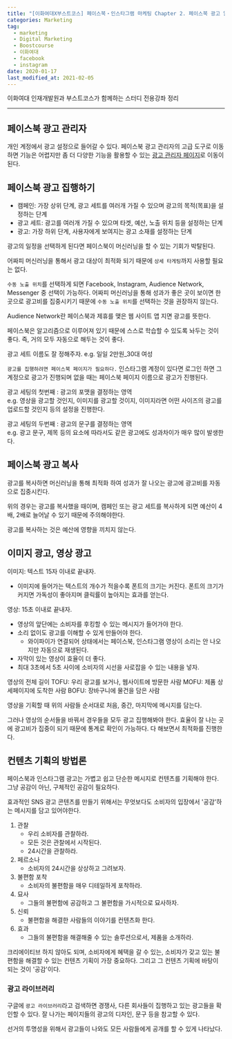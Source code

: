 ```yaml
---  
title: "[이화여대X부스트코스] 페이스북・인스타그램 마케팅 Chapter 2. 페이스북 광고 알아보기"  
categories: Marketing  
tag:
  - marketing
  - Digital Marketing
  - Boostcourse
  - 이화여대
  - facebook
  - instagram
date: 2020-01-17
last_modified_at: 2021-02-05
---  
```


이화여대 인재개발원과 부스트코스가 함께하는 스터디 전용강좌 정리

---

## 페이스북 광고 관리자

개인 계정에서 광고 설정으로 들어갈 수 있다.
페이스북 광고 관리자의 고급 도구로 이동하면 기능은 어렵지만 좀 더 다양한 기능을 활용할 수 있는 [광고 관리자 페이지](www.facebook.com/adsmanager)로 이동이 된다.

## 페이스북 광고 집행하기

- 캠페인: 가장 상위 단계, 광고 세트를 여러개 가질 수 있으며 광고의 목적(목표)을 설정하는 단계
- 광고 세트: 광고를 여러개 가질 수 있으며 타겟, 예산, 노출 위치 등을 설정하는 단계
- 광고: 가장 하위 단계, 사용자에게 보여지는 광고 소재를 설정하는 단계

광고의 일정을 선택하게 된다면 페이스북이 머신러닝을 할 수 있는 기회가 박탈된다.

어짜피 머신러닝을 통해서 광고 대상이 최적화 되기 때문에 `상세 타게팅`까지 사용할 필요는 없다.

`수동 노출 위치`를 선택하게 되면 Facebook, Instagram, Audience Network, Messenger 중 선택이 가능하다. 어짜피 머신러닝을 통해 성과가 좋은 곳이 보이면 한 곳으로 광고비를 집중시키기 때문에 `수동 노출 위치`를 선택하는 것을 권장하지 않는다.

Audience Network란 페이스북과 제휴를 맺은 웹 사이트 앱 지면 광고를 뜻한다.

페이스북은 알고리즘으로 이루어져 있기 때문에 스스로 학습할 수 있도록 놔두는 것이 좋다. 즉, 거의 모두 자동으로 해두는 것이 좋다.

광고 세트 이름도 잘 정해주자.
e.g. 일일 2만원_30대 여성

`광고를 집행하려면 페이스북 페이지가 필요하다.`
인스타그램 계정이 있다면 로그인 하면 그 계정으로 광고가 진행되며 없을 때는 페이스북 페이지 이름으로 광고가 진행된다.

광고 세팅의 첫번째 : 광고의 포맷을 결정하는 영역  
e.g. 영상을 광고할 것인지, 이미지를 광고할 것이지, 이미지라면 어떤 사이즈의 광고를 업로드할 것인지 등의 설정을 진행한다.

광고 세팅의 두번째 : 광고의 문구를 결정하는 영역  
e.g. 광고 문구, 제목 등의 요소에 따라서도 같은 광고에도 성과차이가 매우 많이 발생한다.

## 페이스북 광고 복사

광고를 복사하면 머신러닝을 통해 최적화 하여 성과가 잘 나오는 광고에 광고비를 자동으로 집중시킨다.

위의 경우는 광고를 복사했을 때이며, 캠페인 또는 광고 세트를 복사하게 되면 예산이 4배, 2배로 늘어날 수 있기 때문에 주의해야한다.

광고를 복사하는 것은 예산에 영향을 끼치지 않는다.

## 이미지 광고, 영상 광고

이미지: 텍스트 15자 이내로 끝내자.
  - 이미지에 들어가는 텍스트의 개수가 적을수록 폰트의 크기는 커진다. 폰트의 크기가 커지면 가독성이 좋아지며 클릭률이 높아지는 효과를 얻는다.   

영상: 15초 이내로 끝내자.
  - 영상의 앞단에는 소비자를 후킹할 수 있는 메시지가 들어가야 한다.
  - 소리 없이도 광고를 이해할 수 있게 만들어야 한다.
    - 와이파이가 연결되어 상태에서는 페이스북, 인스타그램 영상이 소리는 안 나오지만 자동으로 재생된다. 
  - 자막이 있는 영상이 효율이 더 좋다.
  - 최대 3초에서 5초 사이에 소비자의 시선을 사로잡을 수 있는 내용을 넣자.

영상의 전체 길이
TOFU: 우리 광고를 보거나, 웹사이트에 방문한 사람
MOFU: 제품 상세페이지에 도착한 사람
BOFU: 장바구니에 물건을 담은 사람

영상을 기획할 때 위의 사람들 순서대로 처음, 중간, 마지막에 메시지를 담는다. 

그러나 영상의 순서들을 바꿔서 경우들을 모두 광고 집행해봐야 한다. 효율이 잘 나는 곳에 광고비가 집중이 되기 때문에 통계로 확인이 가능하다. 다 해보면서 최적화를 진행한다.

## 컨텐츠 기획의 방법론

페이스북과 인스타그램 광고는 가볍고 쉽고 단순한 메시지로 컨텐츠를 기획해야 한다. 그냥 공감이 아닌, 구체적인 공감이 필요하다.

효과적인 SNS 광고 콘텐츠를 만들기 위해서는 무엇보다도 소비자의 입장에서 '공감'하는 메시지를 담고 있어야한다.

1. 관찰
   - 우리 소비자를 관찰하라.
   - 모든 것은 관찰에서 시작된다.
   - 24시간을 관찰하라.
2. 페르소나
   - 소비자의 24시간을 상상하고 그려보자.  
3. 불편함 포착
   - 소비자의 불편함을 매우 디테일하게 포착하라.
4. 묘사
   - 그들의 불편함에 공감하고 그 불편함을 가시적으로 묘사하자.
5. 신뢰
   - 불편함을 해결한 사람들의 이야기를 컨텐츠화 한다.
6. 효과
   - 그들의 불편함을 해결해줄 수 있는 솔루션으로서, 제품을 소개하라.

크리에이티브 하지 않아도 되며, 소비자에게 혜택을 갈 수 있는, 소비자가 갖고 있는 불편함을 해결할 수 있는 컨텐츠 기획이 가장 중요하다. 그리고 그 컨텐츠 기획에 바탕이 되는 것이 '공감'이다. 

### 광고 라이브러리

구글에 `광고 라이브러리`라고 검색하면 경쟁사, 다른 회사들이 집행하고 있는 광고들을 확인할 수 있다. 잘 나가는 페이지들의 광고의 디자인, 문구 등을 참고할 수 있다.

선거의 투명성을 위해서 광고들이 나와도 모든 사람들에게 공개를 할 수 있게 나타났다.